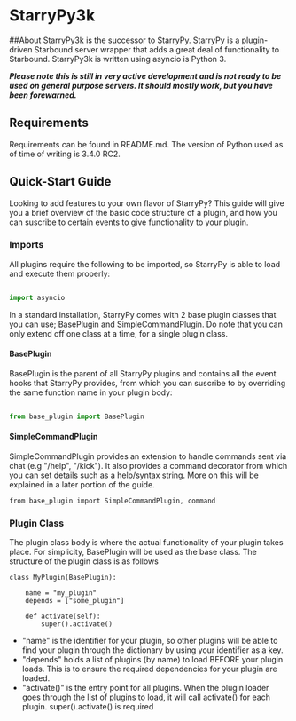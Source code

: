 # StarryPy3k

##About
StarryPy3k is the successor to StarryPy. StarryPy is a plugin-driven Starbound server wrapper that adds a great deal of functionality to Starbound. StarryPy3k is written using asyncio is Python 3.

***Please note this is still in very active development and is not ready to be used on general purpose servers. It should mostly work, but you have been forewarned.***

## Requirements
Requirements can be found in README.md. The version of Python used as of time of writing is 3.4.0 RC2.

## Quick-Start Guide
Looking to add features to your own flavor of StarryPy? This guide will give you a brief overview of the basic code structure of a plugin, and how you can suscribe to certain events to give functionality to your plugin.

### Imports
All plugins require the following to be imported, so StarryPy is able to load and execute them properly:

```python

import asyncio

```

In a standard installation, StarryPy comes with 2 base plugin classes that you can use; BasePlugin and SimpleCommandPlugin. Do note that you can only extend off one class at a time, for a single plugin class.
#### BasePlugin
BasePlugin is the parent of all StarryPy plugins and contains all the event hooks that StarryPy provides, from which you can suscribe to by overriding the same function name in your plugin body:

```python

from base_plugin import BasePlugin

```

#### SimpleCommandPlugin
SimpleCommandPlugin provides an extension to handle commands sent via chat (e.g "/help", "/kick"). It also provides a command decorator from which you can set details such as a help/syntax string. More on this will be explained in a later portion of the guide.

```
from base_plugin import SimpleCommandPlugin, command
```

### Plugin Class
The plugin class body is where the actual functionality of your plugin takes place. For simplicity, BasePlugin will be used as the base class. The structure of the plugin class is as follows

```
class MyPlugin(BasePlugin):

	name = "my_plugin"
	depends = ["some_plugin"]
	
	def activate(self):
		super().activate()
```

* "name" is the identifier for your plugin, so other plugins will be able to find your plugin through the dictionary by using your identifier as a key.
* "depends" holds a list of plugins (by name) to load BEFORE your plugin loads. This is to ensure the required dependencies for your plugin are loaded.
* "activate()" is the entry point for all plugins. When the plugin loader goes through the list of plugins to load, it will call activate() for each plugin. super().activate() is required
